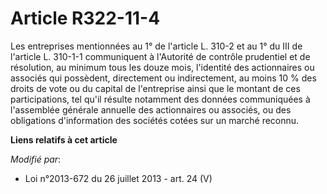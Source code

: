 # Article R322-11-4

Les entreprises mentionnées au 1° de l'article L. 310-2 et au 1° du III de l'article L. 310-1-1 communiquent à l'Autorité de
contrôle prudentiel et de résolution, au minimum tous les douze mois, l'identité des actionnaires ou associés qui possèdent,
directement ou indirectement, au moins 10 % des droits de vote ou du capital de l'entreprise ainsi que le montant de ces
participations, tel qu'il résulte notamment des données communiquées à l'assemblée générale annuelle des actionnaires ou
associés, ou des obligations d'information des sociétés cotées sur un marché reconnu.

**Liens relatifs à cet article**

_Modifié par_:

  - Loi n°2013-672 du 26 juillet 2013 - art. 24 (V)
